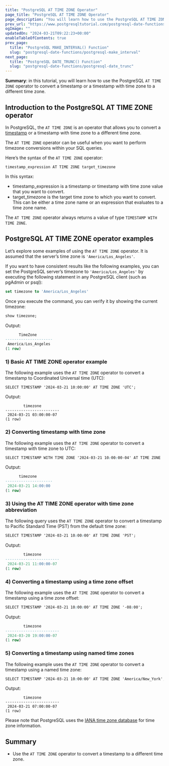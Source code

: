 ```yaml
---
title: "PostgreSQL AT TIME ZONE Operator"
page_title: "PostgreSQL AT TIME ZONE Operator"
page_description: "You will learn how to use the PostgreSQL AT TIME ZONE operator to convert a timestamp or a timestamp with time zone to a different time zone."
prev_url: "https://www.postgresqltutorial.com/postgresql-date-functions/postgresql-at-time-zone/"
ogImage: ""
updatedOn: "2024-03-21T09:22:23+00:00"
enableTableOfContents: true
prev_page: 
  title: "PostgreSQL MAKE_INTERVAL() Function"
  slug: "postgresql-date-functions/postgresql-make_interval"
next_page: 
  title: "PostgreSQL DATE_TRUNC() Function"
  slug: "postgresql-date-functions/postgresql-date_trunc"
---
```





**Summary**: in this tutorial, you will learn how to use the PostgreSQL `AT TIME ZONE` operator to convert a timestamp or a timestamp with time zone to a different time zone.


## Introduction to the PostgreSQL AT TIME ZONE operator

In PostgreSQL, the `AT TIME ZONE` is an operator that allows you to convert a [timestamp](../postgresql-tutorial/postgresql-timestamp) or a timestamp with time zone to a different time zone.

The `AT TIME ZONE` operator can be useful when you want to perform timezone conversions within your SQL queries.

Here’s the syntax of the `AT TIME ZONE` operator:


```csssqlsql
timestamp_expression AT TIME ZONE target_timezone
```
In this syntax:

* timestamp\_expression is a timestamp or timestamp with time zone value that you want to convert.
* target\_timezone is the target time zone to which you want to convert. This can be either a time zone name or an expression that evaluates to a time zone name.

The `AT TIME ZONE` operator always returns a value of type `TIMESTAMP WITH TIME ZONE`.


## PostgreSQL AT TIME ZONE operator examples

Let’s explore some examples of using the `AT TIME ZONE` operator. It is assumed that the server’s time zone is `'America/Los_Angeles'`.

If you want to have consistent results like the following examples, you can set the PostgreSQL server’s timezone to `'America/Los_Angeles'` by executing the following statement in any PostgreSQL client (such as pgAdmin or psql):


```sql
set timezone to 'America/Los_Angeles'
```
Once you execute the command, you can verify it by showing the current timezone:


```sql
show timezone;
```
Output:


```sql
      TimeZone
---------------------
 America/Los_Angeles
(1 row)
```

### 1\) Basic AT TIME ZONE operator example

The following example uses the `AT TIME ZONE` operator to convert a timestamp to Coordinated Universal time (UTC):


```
SELECT TIMESTAMP '2024-03-21 10:00:00' AT TIME ZONE 'UTC';
```
Output:


```
        timezone
------------------------
 2024-03-21 03:00:00-07
(1 row)
```

### 2\) Converting timestamp with time zone

The following example uses the `AT TIME ZONE` operator to convert a timestamp with time zone to UTC:


```css
SELECT TIMESTAMP WITH TIME ZONE '2024-03-21 10:00:00-04' AT TIME ZONE 'UTC';
```
Output:


```sql
      timezone
---------------------
 2024-03-21 14:00:00
(1 row)
```

### 3\) Using the AT TIME ZONE operator with time zone abbreviation

The following query uses the `AT TIME ZONE` operator to convert a timestamp to Pacific Standard Time (PST) from the default time zone:


```css
SELECT TIMESTAMP '2024-03-21 10:00:00' AT TIME ZONE 'PST';
```
Output:


```sql
        timezone
------------------------
 2024-03-21 11:00:00-07
(1 row)
```

### 4\) Converting a timestamp using a time zone offset

The following example uses the `AT TIME ZONE` operator to convert a timestamp using a time zone offset:


```css
SELECT TIMESTAMP '2024-03-21 10:00:00' AT TIME ZONE '-08:00';
```
Output:


```sql
        timezone
------------------------
 2024-03-20 19:00:00-07
(1 row)
```

### 5\) Converting a timestamp using named time zones

The following example uses the `AT TIME ZONE` operator to convert a timestamp using a named time zone:


```css
SELECT TIMESTAMP '2024-03-21 10:00:00' AT TIME ZONE 'America/New_York';
```
Output:


```
        timezone
------------------------
 2024-03-21 07:00:00-07
(1 row)
```
Please note that PostgreSQL uses the [IANA time zone database](https://en.wikipedia.org/wiki/List_of_tz_database_time_zones) for time zone information.


## Summary

* Use the `AT TIME ZONE` operator to convert a timestamp to a different time zone.

